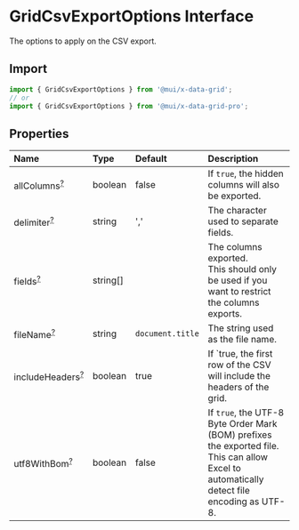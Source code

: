 # GridCsvExportOptions Interface

<p class="description">The options to apply on the CSV export.</p>

## Import

```js
import { GridCsvExportOptions } from '@mui/x-data-grid';
// or
import { GridCsvExportOptions } from '@mui/x-data-grid-pro';
```

## Properties

| Name                                                                                             | Type                                    | Default                                            | Description                                                                                                                                      |
| :----------------------------------------------------------------------------------------------- | :-------------------------------------- | :------------------------------------------------- | :----------------------------------------------------------------------------------------------------------------------------------------------- |
| <span class="prop-name optional">allColumns<sup><abbr title="optional">?</abbr></sup></span>     | <span class="prop-type">boolean</span>  | <span class="prop-default">false</span>            | If `true`, the hidden columns will also be exported.                                                                                             |
| <span class="prop-name optional">delimiter<sup><abbr title="optional">?</abbr></sup></span>      | <span class="prop-type">string</span>   | <span class="prop-default">','</span>              | The character used to separate fields.                                                                                                           |
| <span class="prop-name optional">fields<sup><abbr title="optional">?</abbr></sup></span>         | <span class="prop-type">string[]</span> |                                                    | The columns exported.<br />This should only be used if you want to restrict the columns exports.                                                 |
| <span class="prop-name optional">fileName<sup><abbr title="optional">?</abbr></sup></span>       | <span class="prop-type">string</span>   | <span class="prop-default">`document.title`</span> | The string used as the file name.                                                                                                                |
| <span class="prop-name optional">includeHeaders<sup><abbr title="optional">?</abbr></sup></span> | <span class="prop-type">boolean</span>  | <span class="prop-default">true</span>             | If `true, the first row of the CSV will include the headers of the grid.                                                                         |
| <span class="prop-name optional">utf8WithBom<sup><abbr title="optional">?</abbr></sup></span>    | <span class="prop-type">boolean</span>  | <span class="prop-default">false</span>            | If `true`, the UTF-8 Byte Order Mark (BOM) prefixes the exported file.<br />This can allow Excel to automatically detect file encoding as UTF-8. |
